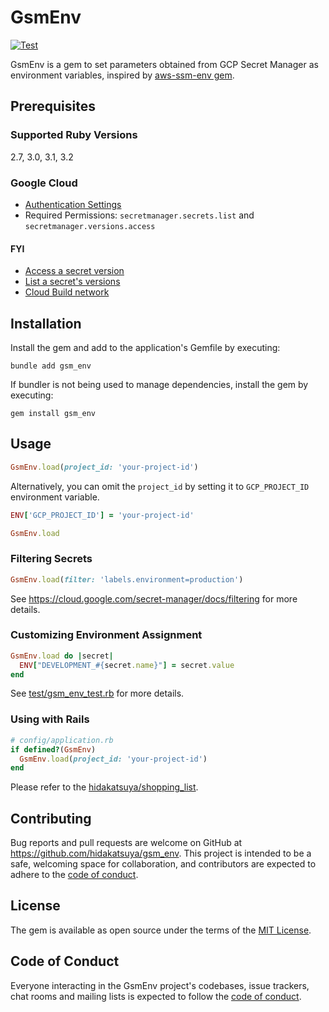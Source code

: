 # GsmEnv

[![Test](https://github.com/hidakatsuya/gsm_env/actions/workflows/test.yml/badge.svg?branch=main)](https://github.com/hidakatsuya/gsm_env/actions/workflows/test.yml)

GsmEnv is a gem to set parameters obtained from GCP Secret Manager as environment variables, inspired by [aws-ssm-env gem](https://github.com/sonodar/aws-ssm-env-ruby).

## Prerequisites

### Supported Ruby Versions

2.7, 3.0, 3.1, 3.2

### Google Cloud

- [Authentication Settings](https://cloud.google.com/ruby/docs/reference/google-cloud-secret_manager/latest/AUTHENTICATION)
- Required Permissions: `secretmanager.secrets.list` and `secretmanager.versions.access`

#### FYI
- [Access a secret version](https://cloud.google.com/secret-manager/docs/access-secret-version)
- [List a secret's versions](https://cloud.google.com/secret-manager/docs/view-secret-version#list)
- [Cloud Build network](https://cloud.google.com/build/docs/build-config-file-schema#network)

## Installation

Install the gem and add to the application's Gemfile by executing:

    bundle add gsm_env

If bundler is not being used to manage dependencies, install the gem by executing:

    gem install gsm_env

## Usage

```ruby
GsmEnv.load(project_id: 'your-project-id')
```

Alternatively, you can omit the `project_id` by setting it to `GCP_PROJECT_ID` environment variable.

```ruby
ENV['GCP_PROJECT_ID'] = 'your-project-id'

GsmEnv.load
```

### Filtering Secrets

```ruby
GsmEnv.load(filter: 'labels.environment=production')
```

See https://cloud.google.com/secret-manager/docs/filtering for more details.

### Customizing Environment Assignment

```ruby
GsmEnv.load do |secret|
  ENV["DEVELOPMENT_#{secret.name}"] = secret.value
end
```

See [test/gsm_env_test.rb](https://github.com/hidakatsuya/gsm_env/blob/main/test/gsm_env_test.rb) for more details.

### Using with Rails

```ruby
# config/application.rb
if defined?(GsmEnv)
  GsmEnv.load(project_id: 'your-project-id')
end
```

Please refer to the [hidakatsuya/shopping_list](https://github.com/hidakatsuya/shopping_list).

## Contributing

Bug reports and pull requests are welcome on GitHub at https://github.com/hidakatsuya/gsm_env. This project is intended to be a safe, welcoming space for collaboration, and contributors are expected to adhere to the [code of conduct](https://github.com/hidakatsuya/gsm_env/blob/main/CODE_OF_CONDUCT.md).

## License

The gem is available as open source under the terms of the [MIT License](https://opensource.org/licenses/MIT).

## Code of Conduct

Everyone interacting in the GsmEnv project's codebases, issue trackers, chat rooms and mailing lists is expected to follow the [code of conduct](https://github.com/hidakatsuya/gsm_env/blob/main/CODE_OF_CONDUCT.md).
